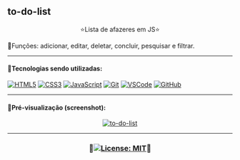 ## to-do-list
<p align="center">
⭐Lista de afazeres em JS⭐
</p>

🔹Funções: adicionar, editar, deletar, concluir, pesquisar e filtrar.
***
#### 🔹Tecnologias sendo utilizadas:

[![HTML5](https://skills.thijs.gg/icons?i=html)](https://pt.wikipedia.org/wiki/HTML5)
[![CSS3](https://skills.thijs.gg/icons?i=css)](https://pt.wikipedia.org/wiki/CSS3)
[![JavaScript](https://skills.thijs.gg/icons?i=js)](https://pt.wikipedia.org/wiki/JavaScript)
[![Git](https://skills.thijs.gg/icons?i=git)](https://pt.wikipedia.org/wiki/Git)
[![VSCode](https://skills.thijs.gg/icons?i=vscode)](https://pt.wikipedia.org/wiki/Visual_Studio_Code)
[![GitHub](https://skills.thijs.gg/icons?i=github)](https://pt.wikipedia.org/wiki/GitHub)

***
#### 🔹Pré-visualização (screenshot):
<p align="center">
<a href="https://adriwco.github.io/to-do-list">
   <img src="https://user-images.githubusercontent.com/80191040/202575897-f5ba07e6-2d32-4cab-8296-9d28afe41c73.png" alt="to-do-list">
</a>
</p>

***
### <p align="center">🔹[![License: MIT](https://img.shields.io/badge/License-MIT-blue.svg)](https://opensource.org/licenses/MIT)🔹</p>
